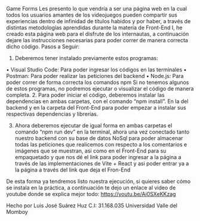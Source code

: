 Game Forms
Les presento lo que vendría a ser una página web en la cual todos los usuarios amantes de los videojuegos pueden compartir sus experiencias dentro de infinidad de títulos habidos y por haber, a través de distintas metodologías aprendidas durante la materia de Front-End I, he creado esta página web para el disfrute de los internautas, a continuación dejare las instrucciones necesarias para poder correr de manera correcta dicho código.
Pasos a Seguir:
1.	Deberemos tener instalado previamente estos programas:

•	Visual Studio Code: Para poder ingresar los códigos en las terminales
•	Postman: Para poder realizar las peticiones del backend
•	Node.js: Para poder correr de forma correcta los comandos npm
Si no tenemos algunos de estos programas, no podremos ejecutar o visualizar el código de manera completa.
2.	Para poder iniciar el código, deberemos instalar las dependencias en ambas carpetas, con el comando “npm install”. En la del backend y en la carpeta del Front-End para poder empezar a instalar sus respectivas dependencias y librerías. 

3.	Ahora deberemos ejecutar de igual forma en ambas carpetas el comando “npm run dev” en la terminal, ahora una vez conectado tanto nuestro backend con su base de datos NoSql para poder almacenar todas las peticiones que realicemos con respecto a los comentarios e imágenes que se muestran, asi como en el Front-End para su empaquetado y que nos dé el link para poder ingresar a la página a través de las implementaciones de Vite + React y asi poder entrar ya a la página a través del link que deja el Fron-End

De esta forma ya tendremos listo nuestra ejecución, si quieres saber cómo se instala en la práctica, a continuación te dejo un enlace al video de youtube donde se explica mejor todo: https://youtu.be/Ai0SXeKKzag

Hecho por Luis José Suárez Huz C.I: 31.168.035
Universidad Valle del Momboy
